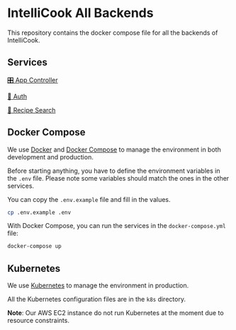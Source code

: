 # IntelliCook All Backends

This repository contains the docker compose file for all the backends of IntelliCook.

## Services

[🎛️ App Controller](https://github.com/intellicook/app-controller)

[🔐 Auth](https://github.com/intellicook/auth)

[🔎 Recipe Search](https://github.com/intellicook/recipe-search)

## Docker Compose

We use [Docker](https://www.docker.com) and [Docker Compose](https://docs.docker.com/compose) to manage the environment in both development and production.

Before starting anything, you have to define the environment variables in the `.env` file. Please note some variables should match the ones in the other services.

You can copy the `.env.example` file and fill in the values.
```bash
cp .env.example .env
```

With Docker Compose, you can run the services in the `docker-compose.yml` file:
```bash
docker-compose up
```

## Kubernetes

We use [Kubernetes](https://kubernetes.io) to manage the environment in production.

All the Kubernetes configuration files are in the `k8s` directory.

**Note**: Our AWS EC2 instance do not run Kubernetes at the moment due to resource constraints.